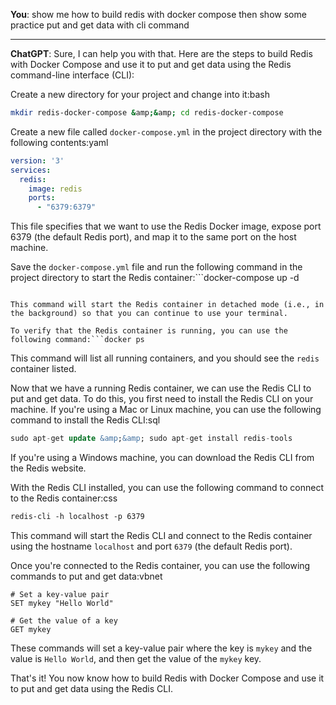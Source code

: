**You**: show me how to build redis with docker compose then show some practice put and get data with cli command

--------
**ChatGPT**: Sure, I can help you with that. Here are the steps to build Redis with Docker Compose and use it to put and get data using the Redis command-line interface (CLI):

Create a new directory for your project and change into it:bash
```bash
mkdir redis-docker-compose &amp;&amp; cd redis-docker-compose
```

Create a new file called ```docker-compose.yml``` in the project directory with the following contents:yaml
```yaml
version: '3'
services:
  redis:
    image: redis
    ports:
      - "6379:6379"
```

This file specifies that we want to use the Redis Docker image, expose port 6379 (the default Redis port), and map it to the same port on the host machine.

Save the ```docker-compose.yml``` file and run the following command in the project directory to start the Redis container:```docker-compose up -d
```

This command will start the Redis container in detached mode (i.e., in the background) so that you can continue to use your terminal.

To verify that the Redis container is running, you can use the following command:```docker ps
```

This command will list all running containers, and you should see the ```redis``` container listed.

Now that we have a running Redis container, we can use the Redis CLI to put and get data. To do this, you first need to install the Redis CLI on your machine. If you're using a Mac or Linux machine, you can use the following command to install the Redis CLI:sql
```sql
sudo apt-get update &amp;&amp; sudo apt-get install redis-tools
```

If you're using a Windows machine, you can download the Redis CLI from the Redis website.

With the Redis CLI installed, you can use the following command to connect to the Redis container:css
```css
redis-cli -h localhost -p 6379
```

This command will start the Redis CLI and connect to the Redis container using the hostname ```localhost``` and port ```6379``` (the default Redis port).

Once you're connected to the Redis container, you can use the following commands to put and get data:vbnet
```vbnet
# Set a key-value pair
SET mykey "Hello World"

# Get the value of a key
GET mykey
```

These commands will set a key-value pair where the key is ```mykey``` and the value is ```Hello World```, and then get the value of the ```mykey``` key.

That's it! You now know how to build Redis with Docker Compose and use it to put and get data using the Redis CLI.

